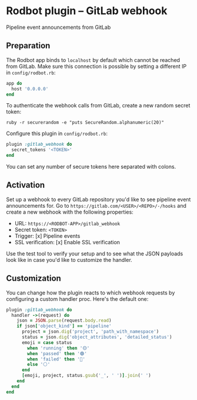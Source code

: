 # Rodbot plugin – GitLab webhook

Pipeline event announcements from GitLab

## Preparation

The Rodbot app binds to `localhost` by default which cannot be reached from GitLab. Make sure this connection is possible by setting a different IP in `config/rodbot.rb`:

```ruby
app do
  host '0.0.0.0'
end
```

To authenticate the webhook calls from GitLab, create a new random secret token:

```
ruby -r securerandom -e "puts SecureRandom.alphanumeric(20)"
```

Configure this plugin in `config/rodbot.rb`:

```ruby
plugin :gitlab_webhook do
  secret_tokens '<TOKEN>'
end
```

You can set any number of secure tokens here separated with colons.

## Activation

Set up a webhook to every GitLab repository you'd like to see pipeline event announcements for. Go to `https://gitlab.com/<USER>/<REPO>/-/hooks` and create a new webhook with the following properties:

* URL: `https://<RODBOT-APP>/gitlab_webhook`
* Secret token: `<TOKEN>`
* Trigger: [x] Pipeline events
* SSL verification: [x] Enable SSL verification

Use the test tool to verify your setup and to see what the JSON payloads look like in case you'd like to customize the handler.

## Customization

You can change how the plugin reacts to which webhook requests by configuring a custom handler proc. Here's the default one:

```ruby
plugin :gitlab_webhook do
  handler ->(request) do
    json = JSON.parse(request.body.read)
    if json['object_kind'] == 'pipeline'
      project = json.dig('project', 'path_with_namespace')
      status = json.dig('object_attributes', 'detailed_status')
      emoji = case status
        when 'running' then '🟡'
        when 'passed' then '🟢'
        when 'failed' then '🔴'
        else '⚪️'
      end
      [emoji, project, status.gsub('_', ' ')].join(' ')
    end
  end
end
```
